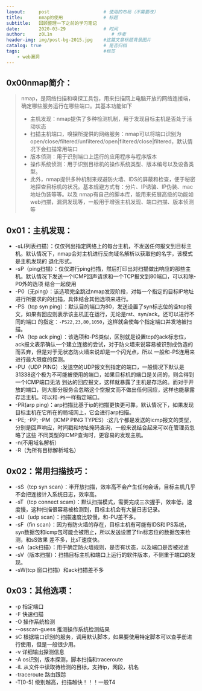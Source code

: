 ```yaml
---
layout:     post                    # 使用的布局（不需要改）
title:      nmap的使用               # 标题 
subtitle:   回顾整理一下之前的学习笔记
date:       2020-03-29              # 时间
author:     z0L1n                      # 作者
header-img: img/post-bg-2015.jpg    #这篇文章标题背景图片
catalog: true                       # 是否归档
tags:                               #标签
    - web漏洞
---
```



## 0x00nmap简介：
> nmap，是网络扫描和嗅探工具包，用来扫描网上电脑开放的网络连接端，确定哪些服务运行在哪些端口。其基本功能如下
>- 主机发现：nmap提供了多种检测机制，用于发现目标主机是否处于活动状态
>- 扫描主机端口，嗅探所提供的网络服务：nmap可以将端口识别为open/close/filtered/unfiltered/open|filtered/close|filtered，默认情况下会扫描常用端口
>- 版本侦测：用于识别端口上运行的应用程序与程序版本
>- 操作系统侦测：用于识别目标机的操作系统类型、版本编号以及设备类型。
>- 此外，nmap提供多种机制来规避防火墙、IDS的屏蔽和检查，便于秘密地探查目标机的状况。基本规避方式有：分片、IP诱骗、IP伪装、mac地址伪装等等。以及
nmap有自己的脚本库，能用来拓展高级的功能如web扫描，漏洞发现等，一般用于增强主机发现、端口扫描、版本侦测等

## 0x01：主机发现：
- -sL(列表扫描）：仅仅列出指定网络上的每台主机，不发送任何报文到目标主机。默认情况下，nmap会对主机进行反向域名解析以获取他的名字，该模式是主机发现的
退化形式。
- -sP（ping扫描）：仅仅进行ping扫描，然后打印出对扫描做出响应的那些主机。默认情况下发送一个ICMP回声请求和一个TCP报文到80端口，可以和除-P0外的选项
结合一起使用
- -P0（无ping）：该选项完全跳过nmap发现阶段，对每一个指定的目标IP地址进行所要求的的扫描，具体结合其他选项来进行。
- -PS（tcp syn ping）：默认目的端口为80，发送设置了syn标志位的空tcp报文，如果有回应则表示该主机正在运行，无论是rst、syn/ack。还可以进行不同的端口
的指定：`-PS22,23,80,1050`，这样就会使每个指定端口并发地被扫描。
- -PA（tcp ack ping）：该选项和-PS类似，区别就是设置tcp的ack标志位，ack报文表示确认一个建立连接的尝试，对于防火墙来说容易被识别成伪造的而丢弃，但是对于无状态防火墙来说却是一个闪光点，所以
一般和-PS连用来进行最大限度的探测。
- -PU（UDP PING）:发送空的UDP报文到指定的端口，一般情况下默认是31338这个极为不可能被使用的端口，如果目标机的端口是关闭的，则会得到一个ICMP端口无法
到达的回应报文，这样就暴露了主机是存活的。而对于开放的端口，则大部分服务会忽略这个空报文而不做出任何回应，这样也能暴露存活主机。可以和`-PS`一样指定端口。
- -PR(arp ping)：arp扫描比基于ip的扫描更快更可靠，默认情况下，如果发现目标主机在它所在的局域网上，它会进行arp扫描。
- -PE; -PP; -PM（ICMP PING TYPES）:这几个都是发送的icmp报文的类型，分别是回声响应，时间戳和地址掩码查询，一般来说结合起来可以在管理员忽略了这些
不同类型的ICMP查询时，更容易的发现主机。
- -n(不用域名解析）
- -R（为所有目标解析域名）

## 0x02：常用扫描技巧：
- -sS（tcp syn scan）：半开放扫描，效率高不会产生任何会话，目标主机几乎不会把连接计入系统日志，效率高。
- -sT（tcp connect scam）：默认扫描模式，需要完成三次握手，效率低，速度慢，这种扫描很容易被检测到，目标主机会有大量日志记录。
- -sU（udp scan）：扫描速度比较慢，和-PU差不多。
- -sF（fin scan）：因为有防火墙的存在，目标主机有可能有IDS和IPS系统，syn数据包和icmp包可能会被阻止，所以发送设置了fin标志位的数据包来检测，和sS效果
差不多，比sT速度快。
- -sA（ack扫描）：用于确定防火墙规则，是否有状态，以及端口是否被过滤
- -sV（版本扫描）：扫描目标主机和端口上运行的软件版本，不侧重于端口的发现。
- -sW(tcp 窗口扫描）和ack扫描差不多

## 0x03：其他选项：
- -p 指定端口
- -F 快速扫描
- -O 操作系统检测 
- --osscan-guess 推测操作系统检测结果
- sC 根据端口识别的服务，调用默认脚本，如果要使用特定脚本可以查手册进行使用，但是一般很少用。
- -v 详细输出探测信息
- -A os识别，版本探测，脚本扫描和traceroute
- -iL 从文件中读取待检测的目标，支持ip，网段，机名
- -traceroute 路由跟踪
- -T[0-5] 级别越高，扫描越快！！！一般T4

